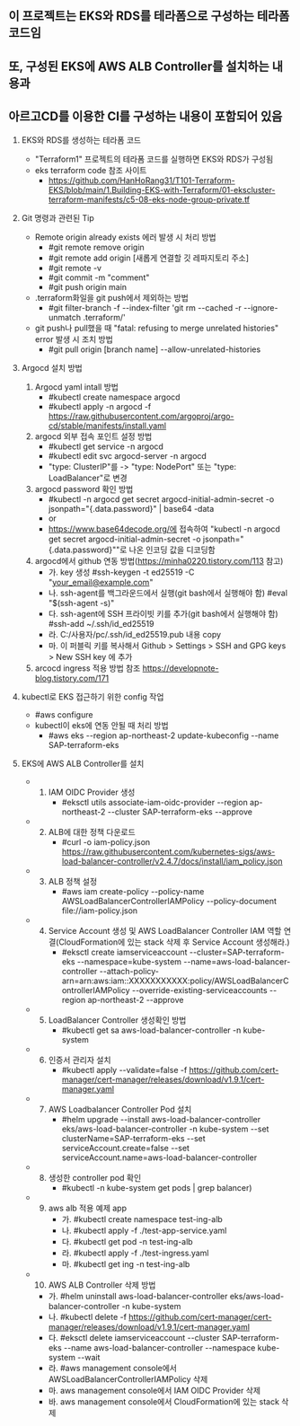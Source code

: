 ## 이 프로젝트는 EKS와 RDS를 테라폼으로 구성하는 테라폼 코드임
## 또, 구성된 EKS에 AWS ALB Controller를 설치하는 내용과
## 아르고CD를 이용한 CI를 구성하는 내용이 포함되어 있음

1. EKS와 RDS를 생성하는 테라폼 코드
   - "Terraform1" 프로젝트의 테라폼 코드를 실행하면 EKS와 RDS가 구성됨
   * eks terraform code 참조 사이트
     - https://github.com/HanHoRang31/T101-Terraform-EKS/blob/main/1.Building-EKS-with-Terraform/01-ekscluster-terraform-manifests/c5-08-eks-node-group-private.tf

2. Git 명령과 관련된 Tip
   - Remote origin already exists 에러 발생 시 처리 방법
     - #git remote remove origin
     - #git remote add origin [새롭게 연결할 깃 레파지토리 주소]
     - #git remote -v
     - #git commit -m "comment"
     - #git push origin main
   - .terraform화일을 git push에서 제외하는 방법
     - #git filter-branch -f --index-filter 'git rm --cached -r --ignore-unmatch .terraform/'
   - git push나 pull했을 때 "fatal: refusing to merge unrelated histories" error 발생 시 조치 방법
     - #git pull origin [branch name] --allow-unrelated-histories 


2. Argocd 설치 방법
   1) Argocd yaml intall 방법
      - #kubectl create namespace argocd
      - #kubectl apply -n argocd -f https://raw.githubusercontent.com/argoproj/argo-cd/stable/manifests/install.yaml
   2) argocd 외부 접속 포인트 설정 방법
      - #kubectl get service -n argocd 
      - #kubectl edit svc argocd-server -n argocd
      - "type: ClusterIP"를  ->  "type: NodePort"   또는  "type: LoadBalancer"로  변경
   3) argocd password 확인 방법
      - #kubectl -n argocd get secret argocd-initial-admin-secret -o jsonpath="{.data.password}" | base64 -data
      - or
      - https://www.base64decode.org/에 접속하여 "kubectl -n argocd get secret argocd-initial-admin-secret -o jsonpath="{.data.password}""로 나온 인코딩 값을 디코딩함
   4) argocd에서 github 연동 방법(https://minha0220.tistory.com/113 참고)
      - 가. key 생성
          #ssh-keygen -t ed25519 -C "your_email@example.com"
      - 나. ssh-agent를 백그라운드에서 실행(git bash에서 실행해야 함)
          #eval "$(ssh-agent -s)"
      - 다. ssh-agent에 SSH 프라이빗 키를 추가(git bash에서 실행해야 함)
          #ssh-add ~/.ssh/id_ed25519
      - 라. C:/사용자/pc/.ssh/id_ed25519.pub 내용 copy
      - 마. 이 퍼블릭 키를 복사해서 Github > Settings > SSH and GPG keys > New SSH key 에 추가
    5) arcocd ingress 적용 방법 참조
       https://developnote-blog.tistory.com/171

3. kubectl로 EKS 접근하기 위한 config 작업
   - #aws configure
   - kubectl이 eks에 연동 안될 때 처리 방법
     - #aws eks --region ap-northeast-2 update-kubeconfig --name SAP-terraform-eks

5. EKS에 AWS ALB Controller를 설치
   - 1) IAM OIDC Provider 생성
        - #eksctl utils associate-iam-oidc-provider --region ap-northeast-2 --cluster SAP-terraform-eks --approve
   - 2) ALB에 대한 정책 다운로드
        - #curl -o iam-policy.json https://raw.githubusercontent.com/kubernetes-sigs/aws-load-balancer-controller/v2.4.7/docs/install/iam_policy.json
   - 3) ALB 정책 설정
        - #aws iam create-policy --policy-name AWSLoadBalancerControllerIAMPolicy --policy-document file://iam-policy.json
   - 4) Service Account 생성 및 AWS LoadBalancer Controller IAM 역할 연결(CloudFormation에 있는 stack 삭제 후 Service Account 생성해라.)
        - #eksctl create iamserviceaccount --cluster=SAP-terraform-eks --namespace=kube-system --name=aws-load-balancer-controller --attach-policy-arn=arn:aws:iam::XXXXXXXXXXX:policy/AWSLoadBalancerControllerIAMPolicy --override-existing-serviceaccounts --region ap-northeast-2 --approve
   - 5) LoadBalancer Controller 생성확인 방법
        - #kubectl get sa aws-load-balancer-controller -n kube-system
   - 6) 인증서 관리자 설치
        - #kubectl apply --validate=false -f https://github.com/cert-manager/cert-manager/releases/download/v1.9.1/cert-manager.yaml
   - 7) AWS Loadbalancer Controller Pod 설치
        - #helm upgrade --install aws-load-balancer-controller eks/aws-load-balancer-controller -n kube-system --set clusterName=SAP-terraform-eks --set serviceAccount.create=false --set serviceAccount.name=aws-load-balancer-controller
   - 8) 생성한 controller pod 확인
        - #kubectl -n kube-system get pods | grep balancer)
   - 9) aws alb 적용 예제 app
        - 가. #kubectl create namespace test-ing-alb
        - 나. #kubectl apply -f ./test-app-service.yaml
        - 다. #kubectl get pod -n test-ing-alb
        - 라. #kubectl apply -f ./test-ingress.yaml
        - 마. #kubectl get ing -n test-ing-alb
   - 10) AWS ALB Controller 삭제 방법
        - 가. #helm uninstall aws-load-balancer-controller eks/aws-load-balancer-controller -n kube-system
        - 나. #kubectl delete -f https://github.com/cert-manager/cert-manager/releases/download/v1.9.1/cert-manager.yaml
        - 다. #eksctl delete iamserviceaccount --cluster SAP-terraform-eks --name aws-load-balancer-controller --namespace kube-system --wait
        - 라. #aws management console에서 AWSLoadBalancerControllerIAMPolicy 삭제
        - 마. aws management console에서 IAM OIDC Provider 삭제
        - 바. aws management console에서 CloudFormation에 있는 stack 삭제
